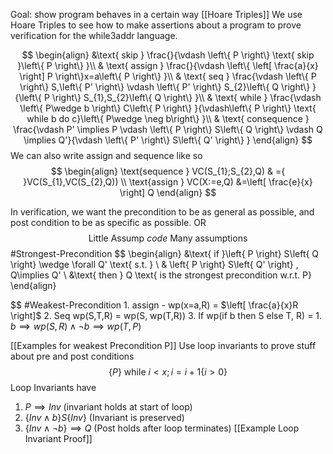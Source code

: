Goal: show program behaves in a certain way
[[Hoare Triples]]
We use Hoare Triples to see how to make assertions about a program to prove verification for the while3addr language.

$$
\begin{align}
	&\text{ skip } \frac{}{\vdash \left\{ P \right\} \text{ skip }\left\{ P \right\} }\\
	& \text{ assign } \frac{}{\vdash \left\{ \left[ \frac{a}{x} \right] P \right\}x=a\left\{ P \right\}  }\\
	& \text{ seq } \frac{\vdash \left\{ P \right\} S,\left\{ P' \right\} \vdash \left\{ P' \right\} S_{2}\left\{ Q \right\} }{\left\{ P \right\} S_{1},S_{2}\left\{ Q \right\} }\\
	& \text{ while } \frac{\vdash \left\{ P\wedge b \right\} C\left\{ P \right\} }{\vdash\left\{ P \right\} \text{ while b do c}\left\{ P\wedge \neg b\right\} }\\
	& \text{ consequence } \frac{\vdash P' \implies P \vdash \left\{ P \right\} S\left\{ Q \right\}  \vdash Q \implies Q'}{\vdash \left\{ P' \right\} S\left\{ Q' \right\} }
\end{align}
$$
We can also write assign and sequence like so
$$
\begin{align}
	\text{sequence } VC(S_{1};S_{2},Q) &  ={   }VC(S_{1},VC(S_{2},Q)) \\
	\text{assign } VC(X:=e,Q) &=\left[ \frac{e}{x} \right] Q
\end{align}
$$

In verification, we want the precondition to be as general as possible, and post condition to be as specific as possible.  OR
$$
\text{ Little Assump }code \text{ Many assumptions }
$$
#Strongest-Precondition
$$
\begin{align}
	&\text{ if }\left\{ P \right\} S\left\{ Q \right\} \wedge \forall Q' \text{ s.t. } \\
& \left\{ P \right\} S\left\{ Q' \right\} , Q\implies Q'  \\
&\text{ then } Q \text{ is the strongest precondition w.r.t. P}
\end{align}

$$
#Weakest-Precondition
	1. assign - wp(x=a,R) = $\left[ \frac{a}{x}R \right]$
	2. Seq wp(S,T,R) = wp(S, wp(T,R))
	3. If wp(if b then S else T, R) = 
		1. $b\implies wp(S,R) \wedge\neg b \implies wp(T,P)$

[[Examples for weakest Precondition P]]
Use loop invariants to prove stuff about pre and post conditions
$$
\left\{ P \right\} \text{ while }i < x; i = i+1 \left\{ i > 0 \right\}
$$
Loop Invariants have
1. $P \implies Inv$  (invariant holds at start of loop)
2. $\left\{ Inv \wedge b \right\}S\left\{ Inv \right\}$ (Invariant is preserved)
3. $\left\{ Inv \wedge \neg b \right\}\implies Q$ (Post holds after loop terminates)
[[Example Loop Invariant Proof]]

